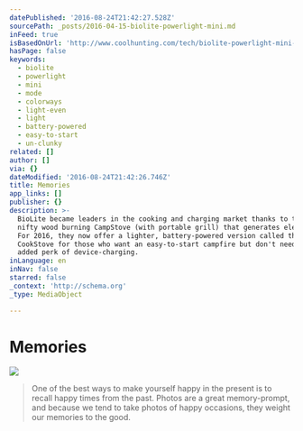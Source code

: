 ```yaml
---
datePublished: '2016-08-24T21:42:27.528Z'
sourcePath: _posts/2016-04-15-biolite-powerlight-mini.md
inFeed: true
isBasedOnUrl: 'http://www.coolhunting.com/tech/biolite-powerlight-mini-portable-utility-light'
hasPage: false
keywords:
  - biolite
  - powerlight
  - mini
  - mode
  - colorways
  - light-even
  - light
  - battery-powered
  - easy-to-start
  - un-clunky
related: []
author: []
via: {}
dateModified: '2016-08-24T21:42:26.746Z'
title: Memories
app_links: []
publisher: {}
description: >-
  BioLite became leaders in the cooking and charging market thanks to their
  nifty wood burning CampStove (with portable grill) that generates electricity.
  For 2016, they now offer a lighter, battery-powered version called the
  CookStove for those who want an easy-to-start campfire but don't need the
  added perk of device-charging.
inLanguage: en
inNav: false
starred: false
_context: 'http://schema.org'
_type: MediaObject

---
```

# Memories
![](https://the-grid-user-content.s3-us-west-2.amazonaws.com/ce5e1b35-6704-4a10-b733-a7512723a405.jpg)

> One of the best ways to make yourself happy in the present is to recall happy times from the past. Photos are a great memory-prompt, and because we tend to take photos of happy occasions, they weight our memories to the good.